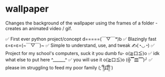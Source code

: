 # wallpaper
Changes the background of the wallpaper using the frames of a folder - creates an animated video / gif.

✅ First ever python project/concept d=====(￣▽￣*)b
✅ Blazingly fast ε=ε=ε=(~￣▽￣)~
✅ Simple to understand, use, and tweak ✍️(◔◡◔)
✅ Project for my school's computers, suck it you dumb fu- o(≧口≦)o
✅ idk what else to put here ^______^
✅ you will use it o(≧口≦)o  (╬▔皿▔)╯
✅ please im struggling to feed my poor family (;´༎ຶД༎ຶ`)

